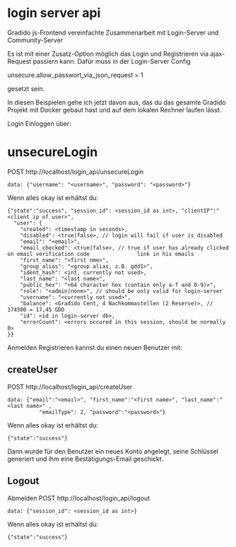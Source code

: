 # login server api

Gradido js-Frontend vereinfachte Zusammenarbeit mit Login-Server und Community-Server

Es ist mit einer Zusatz-Option möglich das Login und Registrieren via ajax-Request passiern kann.
Dafür muss in der Login-Server Config 

unsecure.allow_passwort_via_json_request   = 1 

gesetzt sein. 

In diesen Beispielen gehe ich jetzt davon aus, das du das gesamte Gradido Projekt mit Docker gebaut hast und auf dem lokalen Rechner laufen lässt.

Login
Einloggen über: 


# unsecureLogin

POST http://localhost/login_api/unsecureLogin 
```
data: {"username": "<username>", "password": "<password>"}
```

Wenn alles okay ist erhältst du:
```
{"state":"success", "session_id": <session_id as int>, "clientIP":"<client ip of user>",
  "user": {
	"created": <timestamp in seconds>,
	"disabled": <true|false>, // login will fail if user is disabled 
	"email": "<email>",
	"email_checked": <true|false>, // true if user has already clicked on email verification code               link in his emails
	"first_name": "<first nme>",
	"group_alias": "<group alias, z.B. gdd1>",
	"ident_hash": <int, currently not used>,
	"last_name": "<last name>",
	"public_hex": "<64 character hex (contain only a-f and 0-9)>",
	"role": "<admin|none>", // should be only valid for login-server 
	"username": "<currently not used>",
	"balance": <Gradido Cent, 4 Nachkommastellen (2 Reserve)>, // 174500 = 17,45 GDD
	"id": <id in login-server db>,
	"errorCount": <errors occured in this session, should be normally 0>
}}
```

Anmelden
Registrieren kannst du einen neuen Benutzer mit: 


## createUser

POST http://localhost/login_api/createUser
```
data: {"email":"<email>", "first_name":"<first name>", "last_name":"<last name>" ,
          "emailType": 2, "password":"<password>"}
```

Wenn alles okay ist erhältst du:
```
{"state":"success"}
```

Dann wurde für den Benutzer ein neues Konto angelegt, seine Schlüssel generiert und ihm eine Bestätigungs-Email geschickt. 


## Logout

Abmelden
POST http://localhost/login_api/logout
```
data: {"session_id": <session_id as int>}
```

Wenn alles okay ist erhältst du:
```
{"state":"success"}
```
